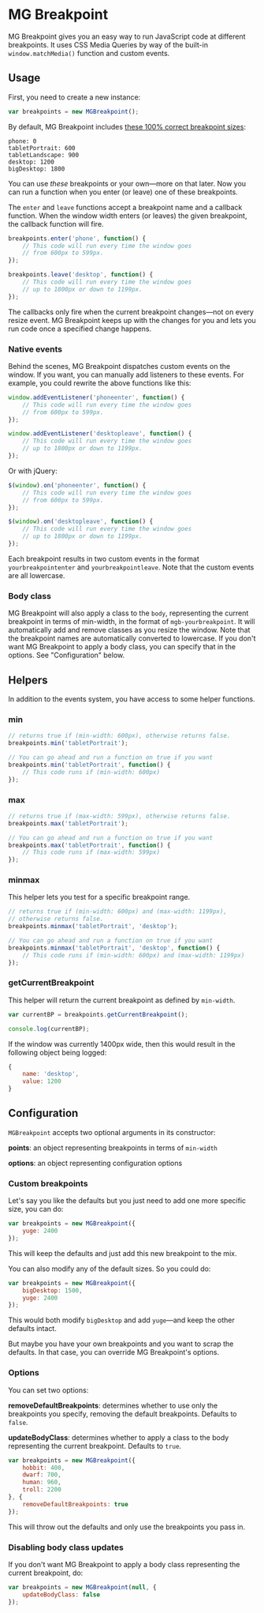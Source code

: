 # MG Breakpoint

MG Breakpoint gives you an easy way to run JavaScript code at different breakpoints. It uses CSS Media Queries by way of the built-in `window.matchMedia()` function and custom events.

## Usage

First, you need to create a new instance:

```js
var breakpoints = new MGBreakpoint();
```

By default, MG Breakpoint includes [these 100% correct breakpoint sizes](https://medium.freecodecamp.org/the-100-correct-way-to-do-css-breakpoints-88d6a5ba1862):

```
phone: 0
tabletPortrait: 600
tabletLandscape: 900
desktop: 1200
bigDesktop: 1800
```

You can use _these_ breakpoints or your own—more on that later. Now you can run a function when you enter (or leave) one of these breakpoints.

The `enter` and `leave` functions accept a breakpoint name and a callback function. When the window width enters (or leaves) the given breakpoint, the callback function will fire.

```js
breakpoints.enter('phone', function() {
    // This code will run every time the window goes
    // from 600px to 599px.
});

breakpoints.leave('desktop', function() {
    // This code will run every time the window goes
    // up to 1800px or down to 1199px.
});
```

The callbacks only fire when the current breakpoint changes—not on every resize event. MG Breakpoint keeps up with the changes for you and lets you run code once a specified change happens.

### Native events

Behind the scenes, MG Breakpoint dispatches custom events on the window. If you want, you can manually add listeners to these events. For example, you could rewrite the above functions like this:

```js
window.addEventListener('phoneenter', function() {
    // This code will run every time the window goes
    // from 600px to 599px.
});

window.addEventListener('desktopleave', function() {
    // This code will run every time the window goes
    // up to 1800px or down to 1199px.
});
```

Or with jQuery:

```js
$(window).on('phoneenter', function() {
    // This code will run every time the window goes
    // from 600px to 599px.
});

$(window).on('desktopleave', function() {
    // This code will run every time the window goes
    // up to 1800px or down to 1199px.
});
```

Each breakpoint results in two custom events in the format `yourbreakpointenter` and `yourbreakpointleave`. Note that the custom events are all lowercase.

### Body class

MG Breakpoint will also apply a class to the `body`, representing the current breakpoint in terms of min-width, in the format of `mgb-yourbreakpoint`. It will automatically add and remove classes as you resize the window. Note that the breakpoint names are automatically converted to lowercase. If you don't want MG Breakpoint to apply a body class, you can specify that in the options. See "Configuration" below.

## Helpers

 In addition to the events system, you have access to some helper functions.

### min

```js
// returns true if (min-width: 600px), otherwise returns false.
breakpoints.min('tabletPortrait');

// You can go ahead and run a function on true if you want
breakpoints.min('tabletPortrait', function() {
    // This code runs if (min-width: 600px)
});
```

### max

```js
// returns true if (max-width: 599px), otherwise returns false.
breakpoints.max('tabletPortrait');

// You can go ahead and run a function on true if you want
breakpoints.max('tabletPortrait', function() {
    // This code runs if (max-width: 599px)
});
```

### minmax

This helper lets you test for a specific breakpoint range.

```js
// returns true if (min-width: 600px) and (max-width: 1199px),
// otherwise returns false.
breakpoints.minmax('tabletPortrait', 'desktop');

// You can go ahead and run a function on true if you want
breakpoints.minmax('tabletPortrait', 'desktop', function() {
    // This code runs if (min-width: 600px) and (max-width: 1199px)
});
```

### getCurrentBreakpoint

This helper will return the current breakpoint as defined by `min-width`.

```js
var currentBP = breakpoints.getCurrentBreakpoint();

console.log(currentBP);
```

If the window was currently 1400px wide, then this would result in the following object being logged:

```js
{
    name: 'desktop',
    value: 1200
}
```

## Configuration

`MGBreakpoint` accepts two optional arguments in its constructor:

**points**: an object representing breakpoints in terms of `min-width`

**options**: an object representing configuration options

### Custom breakpoints

Let's say you like the defaults but you just need to add one more specific size, you can do:

```js
var breakpoints = new MGBreakpoint({
    yuge: 2400
});
```

This will keep the defaults and just add this new breakpoint to the mix.

You can also modify any of the default sizes. So you could do:

```js
var breakpoints = new MGBreakpoint({
    bigDesktop: 1500,
    yuge: 2400
});
```

This would both modify `bigDesktop` and add `yuge`—and keep the other defaults intact.

But maybe you have your own breakpoints and you want to scrap the defaults. In that case, you can override MG Breakpoint's options.

### Options

You can set two options:

**removeDefaultBreakpoints**: determines whether to use only the breakpoints you specify, removing the default breakpoints. Defaults to `false`.

**updateBodyClass**: determines whether to apply a class to the body representing the current breakpoint. Defaults to `true`.

```js
var breakpoints = new MGBreakpoint({
    hobbit: 400,
    dwarf: 700,
    human: 960,
    troll: 2200
}, {
    removeDefaultBreakpoints: true
});
```

This will throw out the defaults and only use the breakpoints you pass in.

### Disabling body class updates

If you don't want MG Breakpoint to apply a body class representing the current breakpoint, do:

```js
var breakpoints = new MGBreakpoint(null, {
    updateBodyClass: false
});
```